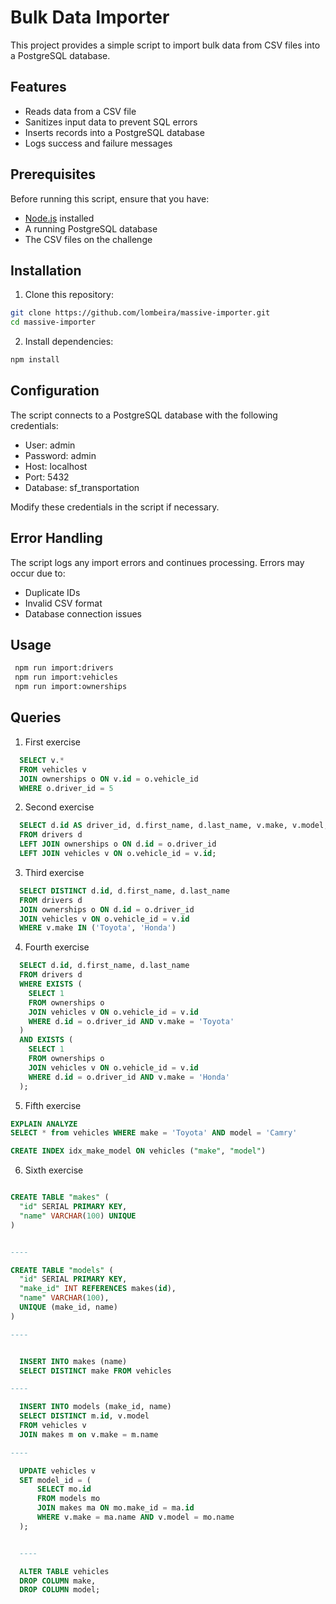 # Bulk Data Importer

This project provides a simple script to import bulk data from CSV files into a PostgreSQL database.

## Features

- Reads data from a CSV file
- Sanitizes input data to prevent SQL errors
- Inserts records into a PostgreSQL database
- Logs success and failure messages

## Prerequisites

Before running this script, ensure that you have:

- [Node.js](https://nodejs.org/) installed
- A running PostgreSQL database
- The CSV files on the challenge

## Installation

1. Clone this repository:

```sh
git clone https://github.com/lombeira/massive-importer.git
cd massive-importer
```

2. Install dependencies:
```sh
npm install
```

## Configuration

The script connects to a PostgreSQL database with the following credentials:

- User: admin
- Password: admin
- Host: localhost
- Port: 5432
- Database: sf_transportation

Modify these credentials in the script if necessary.

## Error Handling
The script logs any import errors and continues processing. Errors may occur due to:

 - Duplicate IDs
 - Invalid CSV format
 - Database connection issues

 
## Usage

```sh
 npm run import:drivers 
 npm run import:vehicles 
 npm run import:ownerships
```

## Queries
1. First exercise
```sql
  SELECT v.*
  FROM vehicles v
  JOIN ownerships o ON v.id = o.vehicle_id
  WHERE o.driver_id = 5
```

2. Second exercise
```sql
  SELECT d.id AS driver_id, d.first_name, d.last_name, v.make, v.model, v.year
  FROM drivers d
  LEFT JOIN ownerships o ON d.id = o.driver_id
  LEFT JOIN vehicles v ON o.vehicle_id = v.id;
```

3. Third exercise
```sql
  SELECT DISTINCT d.id, d.first_name, d.last_name
  FROM drivers d
  JOIN ownerships o ON d.id = o.driver_id
  JOIN vehicles v ON o.vehicle_id = v.id
  WHERE v.make IN ('Toyota', 'Honda')
```

4. Fourth exercise
```sql
  SELECT d.id, d.first_name, d.last_name
  FROM drivers d
  WHERE EXISTS (
    SELECT 1
    FROM ownerships o
    JOIN vehicles v ON o.vehicle_id = v.id
    WHERE d.id = o.driver_id AND v.make = 'Toyota' 
  )
  AND EXISTS (
    SELECT 1
    FROM ownerships o
    JOIN vehicles v ON o.vehicle_id = v.id
    WHERE d.id = o.driver_id AND v.make = 'Honda' 
  );
```

5. Fifth exercise
```sql
EXPLAIN ANALYZE
SELECT * from vehicles WHERE make = 'Toyota' AND model = 'Camry'

CREATE INDEX idx_make_model ON vehicles ("make", "model")
```


6. Sixth exercise
```sql

CREATE TABLE "makes" (
  "id" SERIAL PRIMARY KEY,
  "name" VARCHAR(100) UNIQUE
) 


----

CREATE TABLE "models" (
  "id" SERIAL PRIMARY KEY,
  "make_id" INT REFERENCES makes(id),
  "name" VARCHAR(100),
  UNIQUE (make_id, name)
) 

----


  INSERT INTO makes (name)
  SELECT DISTINCT make FROM vehicles

----

  INSERT INTO models (make_id, name)
  SELECT DISTINCT m.id, v.model
  FROM vehicles v
  JOIN makes m on v.make = m.name

----

  UPDATE vehicles v 
  SET model_id = (
      SELECT mo.id
      FROM models mo
      JOIN makes ma ON mo.make_id = ma.id
      WHERE v.make = ma.name AND v.model = mo.name
  );


  ----

  ALTER TABLE vehicles
  DROP COLUMN make,
  DROP COLUMN model;
```


